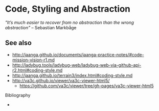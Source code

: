 Code, Styling and Abstraction
===


_"It’s much easier to recover from no abstraction than the wrong abstraction"_ &ndash; Sebastian Markbåge




## See also

* http://jaanga.github.io/documents/jaanga-practice-notes/#code-mission-vision-r1.md
* http://ladybug.tools/ladybug-web/ladybug-web-via-github-api-r2.html#coding-style.md
* http://jaanga.github.io/terrain3/index.html#coding-style.md
* http://va3c.github.io/viewer/va3c-viewer-html5/
	* https://github.com/va3c/viewer/tree/gh-pages/va3c-viewer-html5

Bibliography

*